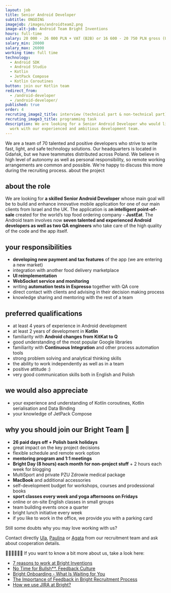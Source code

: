 ```yaml
---
layout: job
title: Senior Android Developer
subtitle: ONGOING
imagejob: /images/androidteam2.png
image-alt-job: Android Team Bright Inventions
hours: full-time
salary: 20 000 - 26 000 PLN + VAT (B2B) or 16 600 - 20 750 PLN gross (UoP)
salary_min: 20000
salary_max: 26000 
working time: full time
technology:
  - Android SDK
  - Android Studio
  - Kotlin
  - JetPack Compose 
  - Kotlin Coroutines
button: join our Kotlin team
redirect_from:
  - /android-developer
  - /android-developer/
published: true
order: 4
recruting_image2_title: interview (technical part & non-technical part)
recruting_image3_title: programming task
description: We are looking for a Senior Android Developer who would like to
  work with our experienced and ambitious development team.
---
```


We are a team of 70 talented and positive developers who strive to write fast, light, and safe technology solutions. Our headquarters is located in Gdańsk, but we have teammates distributed across Poland. We believe in high level of autonomy as well as personal responsibility, so remote working arrangements are common and possible. We're happy to discuss this more during the recruiting process.
about the project

## about the role 

We are looking for **a skilled Senior Android Developer** whose main goal will be to build and enhance innovative mobile application for one of our main clients from Israel and the UK. The application is a**n intelligent point-of-sale** created for the world’s top food ordering company - **JustEat**. The Android team involves now **seven talented and experienced Android developers as well as two QA engineers** who take care of the high quality of the code and the app itself.

## your responsibilities 

* **developing new payment and tax features** of the app (we are entering a new market)
* integration with another food delivery marketplace 
* **UI reimplementation**
* **WebSocket service and monitoring**
* writing **automation tests in Espresso** together with QA core 
* direct contact with clients and advising in their decision making process
* knowledge sharing and mentoring with the rest of a team

## preferred qualifications

* at least 4 years of experience in Android development 
* at least 2 years of development in **Kotlin**
* familiarity with **Android changes from KitKat to Q**
* good understanding of the most popular Google libraries
* familiarity with **Continuous Integration** and other process automation tools
* strong problem solving and analytical thinking skills
* the ability to work independently as well as in a team
* positive attitude :)
* very good communication skills both in English and Polish 

## we would also appreciate

* your experience and understanding of Kotlin coroutines, Kotlin serialisation and Data Binding
* your knowledge of JetPack Compose 


## why you should join our Bright Team 🧡

* **26 paid days off + Polish bank holidays**
* great impact on the key project decisions 
* flexible schedule and remote work option 
* **mentoring program and 1:1 meetings**
* **Bright Day (8 hours) each month for non-project stuff** + 2 hours each week for blogging 
* MultiSport and private PZU Zdrowie medical package
* **MacBook** and additional accessories 
* self-development budget for workshops, courses and prodessional books 
* **sport classes every week and yoga afternoons on Fridays**
* online or on-site English classes in small groups
* team building events once a quarter
* bright lunch initiative every week 
* if you like to work in the office, we provide you with a parking card 

Still some doubts why you may love working with us?

Contact directly [Ula](https://www.linkedin.com/in/urszula-stankiewicz-rusek), [Paulina](https://www.linkedin.com/in/paulina-trendel-666281175/) or [Agata](https://www.linkedin.com/in/agatamietli%C5%84ska/) from our recruitment team and ask about cooperation details.

🙋🏻‍♀️🙋🏻‍♂️ If you want to know a bit more about us, take a look here:

* [7 reasons to work at Bright Inventions](https://brightinventions.pl/blog/reasons-to-join-bright)
* [No Time for Bullsh**. Feedback Culture](https://brightinventions.pl/blog/no-time-for-bullshit-feedback-culture/)
* [Bright Onboarding - What Is Waiting for You](https://brightinventions.pl/blog/how-to-make-your-onboarding-bright)
* [The Importance of Feedback in Bright Recruitment Process](https://brightinventions.pl/blog/the-importance-of-feedback-in-bright-recruitment-process)
* [How we use JIRA at Bright?](https://brightinventions.pl/blog/how-we-use-jira-at-bright)
